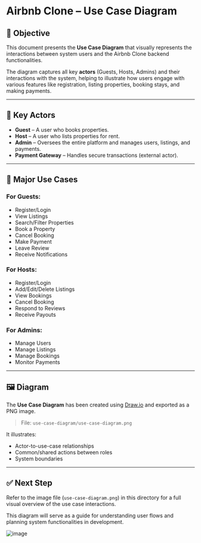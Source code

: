 # Airbnb Clone – Use Case Diagram

## 🎯 Objective
This document presents the **Use Case Diagram** that visually represents the interactions between system users and the Airbnb Clone backend functionalities.

The diagram captures all key **actors** (Guests, Hosts, Admins) and their interactions with the system, helping to illustrate how users engage with various features like registration, listing properties, booking stays, and making payments.

---

## 👥 Key Actors
- **Guest** – A user who books properties.
- **Host** – A user who lists properties for rent.
- **Admin** – Oversees the entire platform and manages users, listings, and payments.
- **Payment Gateway** – Handles secure transactions (external actor).

---

## 🔄 Major Use Cases

### For Guests:
- Register/Login
- View Listings
- Search/Filter Properties
- Book a Property
- Cancel Booking
- Make Payment
- Leave Review
- Receive Notifications

### For Hosts:
- Register/Login
- Add/Edit/Delete Listings
- View Bookings
- Cancel Booking
- Respond to Reviews
- Receive Payouts

### For Admins:
- Manage Users
- Manage Listings
- Manage Bookings
- Monitor Payments

---

## 🖼️ Diagram
The **Use Case Diagram** has been created using [Draw.io](https://draw.io) and exported as a PNG image.

> File: `use-case-diagram/use-case-diagram.png`

It illustrates:
- Actor-to-use-case relationships
- Common/shared actions between roles
- System boundaries

---

## ✅ Next Step
Refer to the image file (`use-case-diagram.png`) in this directory for a full visual overview of the use case interactions.

This diagram will serve as a guide for understanding user flows and planning system functionalities in development.

![image](https://github.com/user-attachments/assets/bb07a243-28ef-46fb-814d-a278da345f74)

